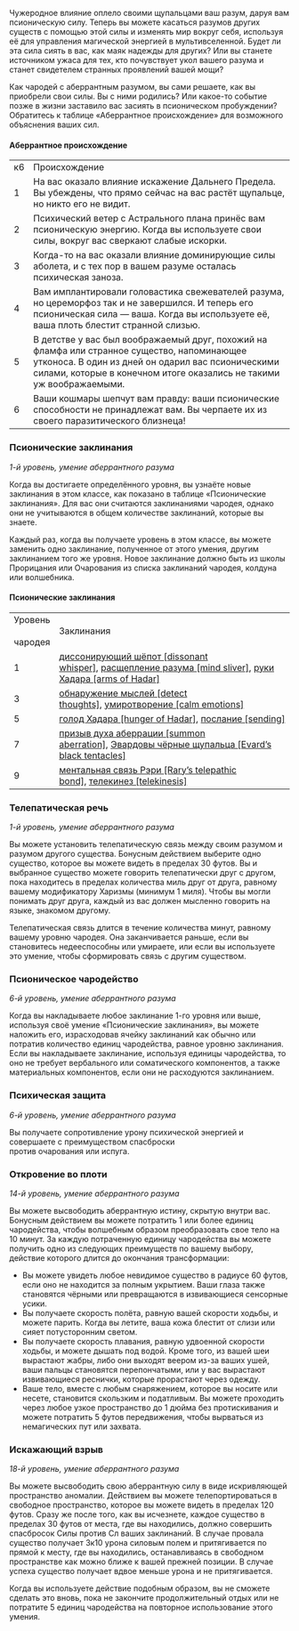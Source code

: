 Чужеродное влияние оплело своими щупальцами ваш разум, даруя вам псионическую силу. Теперь вы можете касаться разумов других существ с помощью этой силы и изменять мир вокруг себя, используя её для управления магической энергией в мультивселенной. Будет ли эта сила сиять в вас, как маяк надежды для других? Или вы станете источником ужаса для тех, кто почувствует укол вашего разума и станет свидетелем странных проявлений вашей мощи?

Как чародей с аберрантным разумом, вы сами решаете, как вы приобрели свои силы. Вы с ними родились? Или какое-то событие позже в жизни заставило вас засиять в псионическом пробуждении? Обратитесь к таблице «Аберрантное происхождение» для возможного объяснения ваших сил.

#### Аберрантное происхождение

|   |   |
|---|---|
|к6|Происхождение|
|1|На вас оказало влияние искажение Дальнего Предела. Вы убеждены, что прямо сейчас на вас растёт щупальце, но никто его не видит.|
|2|Психический ветер с Астрального плана принёс вам псионическую энергию. Когда вы используете свои силы, вокруг вас сверкают слабые искорки.|
|3|Когда-то на вас оказали влияние доминирующие силы аболета, и с тех пор в вашем разуме осталась психическая заноза.|
|4|Вам имплантировали головастика свежевателей разума, но цереморфоз так и не завершился. И теперь его псионическая сила — ваша. Когда вы используете её, ваша плоть блестит странной слизью.|
|5|В детстве у вас был воображаемый друг, похожий на фламфа или странное существо, напоминающее утконоса. В один из дней он одарил вас псионическими силами, которые в конечном итоге оказались не такими уж воображаемыми.|
|6|Ваши кошмары шепчут вам правду: ваши псионические способности не принадлежат вам. Вы черпаете их из своего паразитического близнеца!|

  

### Псионические заклинания

_1-й уровень, умение аберрантного разума_

Когда вы достигаете определённого уровня, вы узнаёте новые заклинания в этом классе, как показано в таблице «Псионические заклинания». Для вас они считаются заклинаниями чародея, однако они не учитываются в общем количестве заклинаний, которые вы знаете.

Каждый раз, когда вы получаете уровень в этом классе, вы можете заменить одно заклинание, полученное от этого умения, другим заклинанием того же уровня. Новое заклинание должно быть из школы Прорицания или Очарования из списка заклинаний чародея, колдуна или волшебника.

#### Псионические заклинания

|   |   |
|---|---|
|Уровень<br><br>чародея|Заклинания|
|1|[диссонирующий шёпот [dissonant whisper]](https://dnd.su/spells/56-dissonant_whisper/), [расщепление разума [mind sliver]](https://dnd.su/spells/3050-mind_sliver/), [руки Хадара [arms of Hadar]](https://dnd.su/spells/305-arms_of_hadar/)|
|3|[обнаружение мыслей [detect thoughts]](https://dnd.su/spells/196-detect_thoughts/), [умиротворение [calm emotions]](https://dnd.su/spells/102-calm_emotions/)|
|5|[голод Хадара [hunger of Hadar]](https://dnd.su/spells/47-hunger_of_hadar/), [послание [sending]](https://dnd.su/spells/256-sending/)|
|7|[призыв духа аберрации [summon aberration]](https://dnd.su/spells/3062-summon_aberration/), [Эвардовы чёрные щупальца [Evard’s black tentacles]](https://dnd.su/spells/67-evard_s_black_tentackles/)|
|9|[ментальная связь Рэри [Rary’s telepathic bond]](https://dnd.su/spells/160-rary_s_telepathic_bond/), [телекинез [telekinesis]](https://dnd.su/spells/344-telekinesis/)|

  

### Телепатическая речь

_1-й уровень, умение аберрантного разума_

Вы можете установить телепатическую связь между своим разумом и разумом другого существа. Бонусным действием выберите одно существо, которое вы можете видеть в пределах 30 футов. Вы и выбранное существо можете говорить телепатически друг с другом, пока находитесь в пределах количества миль друг от друга, равному вашему модификатору Харизмы (минимум 1 миля). Чтобы вы могли понимать друг друга, каждый из вас должен мысленно говорить на языке, знакомом другому.

Телепатическая связь длится в течение количества минут, равному вашему уровню чародея. Она заканчивается раньше, если вы становитесь недееспособны или умираете, или если вы используете это умение, чтобы сформировать связь с другим существом.

  

### Псионическое чародейство

_6-й уровень, умение аберрантного разума_

Когда вы накладываете любое заклинание 1-го уровня или выше, используя своё умение «Псионические заклинания», вы можете наложить его, израсходовав ячейку заклинаний как обычно или потратив количество единиц чародейства, равное уровню заклинания. Если вы накладываете заклинание, используя единицы чародейства, то оно не требует вербального или соматического компонентов, а также материальных компонентов, если они не расходуются заклинанием.

  

### Психическая защита

_6-й уровень, умение аберрантного разума_

Вы получаете сопротивление урону психической энергией и совершаете с преимуществом спасброски против очарования или испуга.

  

### Откровение во плоти

_14-й уровень, умение аберрантного разума_

Вы можете высвободить аберрантную истину, скрытую внутри вас. Бонусным действием вы можете потратить 1 или более единиц чародейства, чтобы волшебным образом преобразовать свое тело на 10 минут. За каждую потраченную единицу чародейства вы можете получить одно из следующих преимуществ по вашему выбору, действие которого длится до окончания трансформации:

- Вы можете увидеть любое невидимое существо в радиусе 60 футов, если оно не находится за полным укрытием. Ваши глаза также становятся чёрными или превращаются в извивающиеся сенсорные усики.
- Вы получаете скорость полёта, равную вашей скорости ходьбы, и можете парить. Когда вы летите, ваша кожа блестит от слизи или сияет потусторонним светом.
- Вы получаете скорость плавания, равную удвоенной скорости ходьбы, и можете дышать под водой. Кроме того, из вашей шеи вырастают жабры, либо они выходят веером из-за ваших ушей, ваши пальцы становятся перепончатыми, или у вас вырастают извивающиеся реснички, которые прорастают через одежду.
- Ваше тело, вместе с любым снаряжением, которое вы носите или несете, становится скользким и податливым. Вы можете проходить через любое узкое пространство до 1 дюйма без протискивания и можете потратить 5 футов передвижения, чтобы вырваться из немагических пут или захвата.

  

### Искажающий взрыв

_18-й уровень, умение аберрантного разума_

Вы можете высвободить свою аберрантную силу в виде искривляющей пространство аномалии. Действием вы можете телепортироваться в свободное пространство, которое вы можете видеть в пределах 120 футов. Сразу же после того, как вы исчезнете, каждое существо в пределах 30 футов от места, где вы находились, должно совершить спасбросок Силы против Сл ваших заклинаний. В случае провала существо получает 3к10 урона силовым полем и притягивается по прямой к месту, где вы находились, останавливаясь в свободном пространстве как можно ближе к вашей прежней позиции. В случае успеха существо получает вдвое меньше урона и не притягивается.

Когда вы используете действие подобным образом, вы не сможете сделать это вновь, пока не закончите продолжительный отдых или не потратите 5 единиц чародейства на повторное использование этого умения.